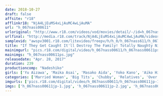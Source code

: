 ```yaml
---
date: 2018-10-27
draft: false
affsite: "r18"
afflinkr18: "NjA4LjEuMS4xLjAuMC4wLjAuMA"
url: "h_067nass00611"
urloriginal: "http://www.r18.com/videos/vod/movies/detail/-/id=h_067nass00611"
urlfinal: "http://media.r18.com/track/NjA4LjEuMS4xLjAuMC4wLjAuMA/videos/vod/movies/detail/-/id=h_067nass00611"
samplevid: "awspv3001.r18.com/litevideo/freepv/h/h_0/h_067nass611/h_067nass611_dmb_w.mp4"
title: "If They Get Caught It'll Destroy The Family! Totally Naughty Night Visits! 4"
mainimgurl: "pics.r18.com/digital/video/h_067nass00611/h_067nass00611ps.jpg"
mainimgs: "h_067nass00611ps.jpg"
releasedate: "Apr. 28, 2017"
duration: 239
productioncomp: "Nadeshiko"
girls: ['Yu Aizawa', 'Maika Asai', 'Masako Aida', 'Yoko Kano', 'Aiko Higuchi', 'Takako Tokiwa', 'Hideko Osawa', 'Ayako Taira', 'Misaki Morita']
categories: ['Married Woman', 'Big Tits', 'Chubby', 'Relatives', 'Over 4 Hours', 'Hi-Def']
imgurls: ['pics.r18.com/digital/video/h_067nass00611/h_067nass00611jp-1.jpg', 'pics.r18.com/digital/video/h_067nass00611/h_067nass00611jp-2.jpg', 'pics.r18.com/digital/video/h_067nass00611/h_067nass00611jp-3.jpg', 'pics.r18.com/digital/video/h_067nass00611/h_067nass00611jp-4.jpg', 'pics.r18.com/digital/video/h_067nass00611/h_067nass00611jp-5.jpg', 'pics.r18.com/digital/video/h_067nass00611/h_067nass00611jp-6.jpg', 'pics.r18.com/digital/video/h_067nass00611/h_067nass00611jp-7.jpg', 'pics.r18.com/digital/video/h_067nass00611/h_067nass00611jp-8.jpg', 'pics.r18.com/digital/video/h_067nass00611/h_067nass00611jp-9.jpg', 'pics.r18.com/digital/video/h_067nass00611/h_067nass00611jp-10.jpg', 'pics.r18.com/digital/video/h_067nass00611/h_067nass00611jp-11.jpg', 'pics.r18.com/digital/video/h_067nass00611/h_067nass00611jp-12.jpg', 'pics.r18.com/digital/video/h_067nass00611/h_067nass00611jp-13.jpg', 'pics.r18.com/digital/video/h_067nass00611/h_067nass00611jp-14.jpg', 'pics.r18.com/digital/video/h_067nass00611/h_067nass00611jp-15.jpg', 'pics.r18.com/digital/video/h_067nass00611/h_067nass00611jp-16.jpg', 'pics.r18.com/digital/video/h_067nass00611/h_067nass00611jp-17.jpg', 'pics.r18.com/digital/video/h_067nass00611/h_067nass00611jp-18.jpg', 'pics.r18.com/digital/video/h_067nass00611/h_067nass00611jp-19.jpg', 'pics.r18.com/digital/video/h_067nass00611/h_067nass00611jp-20.jpg']
imgs: ['h_067nass00611jp-1.jpg', 'h_067nass00611jp-2.jpg', 'h_067nass00611jp-3.jpg', 'h_067nass00611jp-4.jpg', 'h_067nass00611jp-5.jpg', 'h_067nass00611jp-6.jpg', 'h_067nass00611jp-7.jpg', 'h_067nass00611jp-8.jpg', 'h_067nass00611jp-9.jpg', 'h_067nass00611jp-10.jpg', 'h_067nass00611jp-11.jpg', 'h_067nass00611jp-12.jpg', 'h_067nass00611jp-13.jpg', 'h_067nass00611jp-14.jpg', 'h_067nass00611jp-15.jpg', 'h_067nass00611jp-16.jpg', 'h_067nass00611jp-17.jpg', 'h_067nass00611jp-18.jpg', 'h_067nass00611jp-19.jpg', 'h_067nass00611jp-20.jpg']
---
```

